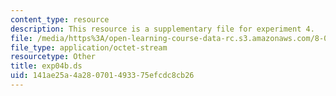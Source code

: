 ```yaml
---
content_type: resource
description: This resource is a supplementary file for experiment 4.
file: /media/https%3A/open-learning-course-data-rc.s3.amazonaws.com/8-02t-electricity-and-magnetism-spring-2005/141ae25a4a280701493375efcdc8cb26_exp04b.ds
file_type: application/octet-stream
resourcetype: Other
title: exp04b.ds
uid: 141ae25a-4a28-0701-4933-75efcdc8cb26
---
```

